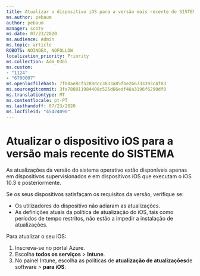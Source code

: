 ```yaml
---
title: Atualizar o dispositivo iOS para a versão mais recente do SISTEMA
ms.author: pebaum
author: pebaum
manager: scotv
ms.date: 07/23/2020
ms.audience: Admin
ms.topic: article
ROBOTS: NOINDEX, NOFOLLOW
localization_priority: Priority
ms.collection: Adm_O365
ms.custom:
- "1124"
- "6700007"
ms.openlocfilehash: 7f08ae8cf5289dcc3833a85fbe2b6733393c4f83
ms.sourcegitcommit: 3fa780811984400c525d66edf46a3196f6290df0
ms.translationtype: MT
ms.contentlocale: pt-PT
ms.lasthandoff: 07/23/2020
ms.locfileid: "45424090"
---
```

# <a name="update-ios-device-to-latest-os-version"></a>Atualizar o dispositivo iOS para a versão mais recente do SISTEMA

As atualizações da versão do sistema operativo estão disponíveis apenas em dispositivos supervisionados e em dispositivos iOS que executam o iOS 10.3 e posteriormente.

Se os seus dispositivos satisfaçam os requisitos da versão, verifique se:  
- Os utilizadores do dispositivo não adiaram as atualizações.  
- As definições atuais da política de atualização do iOS, tais como períodos de tempo restritos, não estão a impedir a instalação de atualizações.

Para atualizar o seu iOS:

1. Inscreva-se no portal Azure.
2. Escolha **todos os serviços**  >  **Intune**.
3. No painel Intune, escolha as políticas de **atualização de atualizações**de software  >  **para iOS**.